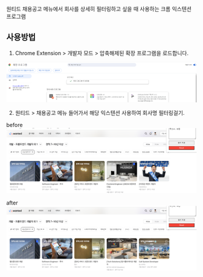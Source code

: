 원티드 채용공고 메뉴에서 회사를 상세히 필터링하고 싶을 때 사용하는 크롬 익스텐션 프로그램

## 사용방법

1. Chrome Extension > 개발자 모드 > 압축해제된 확장 프로그램을 로드합니다.

![alt text](/assets/extension_load.png)

2. 원티드 > 채용공고 메뉴 들어가서 해당 익스텐션 사용하여 회사명 필터링걸기.

before
![alt text](/assets/before.png)

after
![alt text](/assets/after.png)
